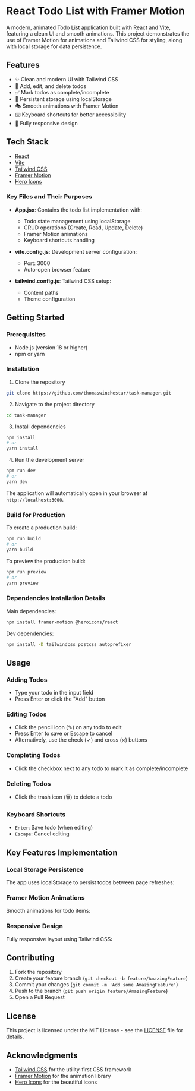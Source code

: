 # React Todo List with Framer Motion

A modern, animated Todo List application built with React and Vite, featuring a clean UI and smooth animations. This project demonstrates the use of Framer Motion for animations and Tailwind CSS for styling, along with local storage for data persistence.

## Features

- ✨ Clean and modern UI with Tailwind CSS
- 🎯 Add, edit, and delete todos
- ✅ Mark todos as complete/incomplete
- 💾 Persistent storage using localStorage
- 🎭 Smooth animations with Framer Motion
- ⌨️ Keyboard shortcuts for better accessibility
- 📱 Fully responsive design

## Tech Stack

- [React](https://reactjs.org/)
- [Vite](https://vitejs.dev/)
- [Tailwind CSS](https://tailwindcss.com/)
- [Framer Motion](https://www.framer.com/motion/)
- [Hero Icons](https://heroicons.com/)

### Key Files and Their Purposes

- **App.jsx**: Contains the todo list implementation with:
  - Todo state management using localStorage
  - CRUD operations (Create, Read, Update, Delete)
  - Framer Motion animations
  - Keyboard shortcuts handling

- **vite.config.js**: Development server configuration:
  - Port: 3000
  - Auto-open browser feature

- **tailwind.config.js**: Tailwind CSS setup:
  - Content paths
  - Theme configuration

## Getting Started

### Prerequisites

- Node.js (version 18 or higher)
- npm or yarn

### Installation

1. Clone the repository

```bash
git clone https://github.com/thomaswinchestar/task-manager.git
```

2. Navigate to the project directory

```bash
cd task-manager
```

3. Install dependencies

```bash
npm install
# or
yarn install
```

4. Run the development server

```bash
npm run dev
# or
yarn dev
```

The application will automatically open in your browser at `http://localhost:3000`.

### Build for Production

To create a production build:

```bash
npm run build
# or
yarn build
```

To preview the production build:

```bash
npm run preview
# or
yarn preview
```

### Dependencies Installation Details

Main dependencies:

```bash
npm install framer-motion @heroicons/react
```

Dev dependencies:

```bash
npm install -D tailwindcss postcss autoprefixer
```

## Usage

### Adding Todos
- Type your todo in the input field
- Press Enter or click the "Add" button

### Editing Todos
- Click the pencil icon (✎) on any todo to edit
- Press Enter to save or Escape to cancel
- Alternatively, use the check (✓) and cross (×) buttons

### Completing Todos
- Click the checkbox next to any todo to mark it as complete/incomplete

### Deleting Todos
- Click the trash icon (🗑) to delete a todo

### Keyboard Shortcuts
- `Enter`: Save todo (when editing)
- `Escape`: Cancel editing

## Key Features Implementation

### Local Storage Persistence
The app uses localStorage to persist todos between page refreshes:

### Framer Motion Animations
Smooth animations for todo items:

### Responsive Design
Fully responsive layout using Tailwind CSS:

## Contributing

1. Fork the repository
2. Create your feature branch (`git checkout -b feature/AmazingFeature`)
3. Commit your changes (`git commit -m 'Add some AmazingFeature'`)
4. Push to the branch (`git push origin feature/AmazingFeature`)
5. Open a Pull Request

## License

This project is licensed under the MIT License - see the [LICENSE](LICENSE) file for details.

## Acknowledgments

- [Tailwind CSS](https://tailwindcss.com/) for the utility-first CSS framework
- [Framer Motion](https://www.framer.com/motion/) for the animation library
- [Hero Icons](https://heroicons.com/) for the beautiful icons


